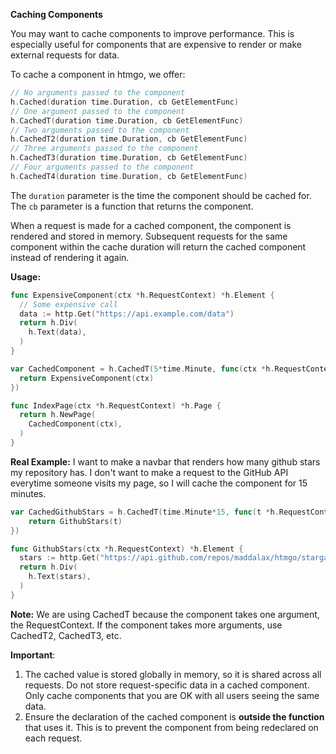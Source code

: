 **Caching Components**

You may want to cache components to improve performance. This is especially useful for components that are expensive to render 
or make external requests for data.

To cache a component in htmgo, we offer:

```go
// No arguments passed to the component
h.Cached(duration time.Duration, cb GetElementFunc)
// One argument passed to the component
h.CachedT(duration time.Duration, cb GetElementFunc)
// Two arguments passed to the component
h.CachedT2(duration time.Duration, cb GetElementFunc)
// Three arguments passed to the component
h.CachedT3(duration time.Duration, cb GetElementFunc)
// Four arguments passed to the component
h.CachedT4(duration time.Duration, cb GetElementFunc)
```

The `duration` parameter is the time the component should be cached for. The `cb` parameter is a function that returns the component.

When a request is made for a cached component, the component is rendered and stored in memory. Subsequent requests for the same component within the cache duration will return the cached component instead of rendering it again.

**Usage:**

```go
func ExpensiveComponent(ctx *h.RequestContext) *h.Element { 
  // Some expensive call
  data := http.Get("https://api.example.com/data")	
  return h.Div(
    h.Text(data),
  )
}

var CachedComponent = h.CachedT(5*time.Minute, func(ctx *h.RequestContext) *h.Element {
  return ExpensiveComponent(ctx)
})

func IndexPage(ctx *h.RequestContext) *h.Page {
  return h.NewPage(
    CachedComponent(ctx),
  )
}
```

**Real Example:**
I want to make a navbar that renders how many github stars my repository has. I don't want to make a request to the GitHub API everytime someone visits my page, so I will cache the component for 15 minutes.
```go
var CachedGithubStars = h.CachedT(time.Minute*15, func(t *h.RequestContext) *h.Element {
    return GithubStars(t)
})

func GithubStars(ctx *h.RequestContext) *h.Element {
  stars := http.Get("https://api.github.com/repos/maddalax/htmgo/stargazers")
  return h.Div(
    h.Text(stars),
  )
}
```

**Note:** We are using CachedT because the component takes one argument, the RequestContext.
If the component takes more arguments, use CachedT2, CachedT3, etc.

**Important**: 
1. The cached value is stored globally in memory, so it is shared across all requests. Do not store request-specific data in a cached component. Only cache components that you are OK with all users seeing the same data.
2. Ensure the declaration of the cached component is **outside the function** that uses it. This is to prevent the component from being redeclared on each request.

